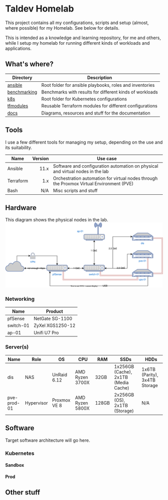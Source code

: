 # Taldev Homelab

This project contains all my configurations, scripts and setup (almost, where possible) for my Homelab. See below for
details.

This is intended as a knowledge and learning repository, for me and others, while I setup my homelab for running
different kinds of workloads and applications.

## What's where?

| Directory                    | Description                                              |
|------------------------------|----------------------------------------------------------|
| [ansible](ansible)           | Root folder for ansible playbooks, roles and inventories |
| [benchmarking](benchmarking) | Benchmarks with results for different kinds of workloads |
| [k8s](k8s)                   | Root folder for Kubernetes configurations                |
| [tfmodules](tfmodules)       | Reusable Terraform modules for different configurations  |
| [docs](docs)                 | Diagrams, resources and stuff for the documentation      |

## Tools

I use a few different tools for managing my setup, depending on the use and its suitability.

| Name      | Version | Use case                                                                                    |
|-----------|--------:|---------------------------------------------------------------------------------------------|
| Ansible   |     11.x | Software and configuration automation on physical and virtual nodes in the lab              |
| Terraform |     1.x | Orchestration automation for virtual nodes through the Proxmox Virtual Environment (PVE)    |
| Bash      |     N/A | Misc scripts and stuff                                                                      |

## Hardware

This diagram shows the physical nodes in the lab.
![Physical hardware](/docs/hardware.drawio.svg)

### Networking

| Name      | Product           |
|-----------|-------------------|
| pfSense   | NetGate SG-1100   |
| switch-01 | ZyXel XGS1250-12  |
| ap-01     | Unifi U7 Pro | 

### Server(s)

| Name   | Role       | OS           | CPU             | RAM  | SSDs                          | HDDs                          |
|--------|------------|--------------|-----------------|------|-------------------------------|-------------------------------|
| dis    | NAS        | UnRaid 6.12  | AMD Ryzen 3700X  | 32GB | 1x256GB (Cache), 2x1TB (Media Cache)          | 1x6TB (Parity), 3x4TB Storage |
| pve-prod-01 | Hypervisor | Proxmox VE 8 | AMD Ryzen 5800X | 128GB | 2x256GB (OS), 2x1TB (Storage) | N/A                           |

## Software

Target software architecture will go here.

### Kubernetes

#### Sandbox

#### Prod

## Other stuff


